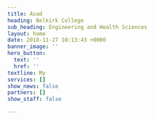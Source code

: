 ```yaml
---
title: Asad
heading: Belkirk College
sub_heading: Engineering and Health Sciences
layout: home
date: 2018-11-27 10:13:43 +0000
banner_image: ''
hero_button:
  text: ''
  href: ''
textline: My
services: []
show_news: false
partners: []
show_staff: false

---
```

